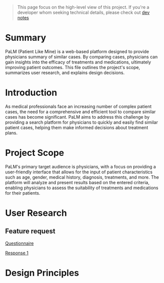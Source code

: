 > This page focus on the high-level view of this project. If you're a developer whom seeking technical details, please check out [dev notes](./DevNotes/README.md) 
# Summary

PaLM (Patient Like Mine) is a web-based platform designed to provide physicians summary of similar cases. By comparing cases, physicians can gain insights into the efficacy of treatments and medications, ultimately improving patient outcomes. This file outlines the project's scope, summarizes user research, and explains design decisions.


# Introduction

As medical professionals face an increasing number of complex patient cases, the need for a comprehensive and efficient tool to compare similar cases has become significant. PaLM aims to address this challenge by providing a search platform for physicians to quickly and easily find similar patient cases, helping them make informed decisions about treatment plans.

# Project Scope

PaLM's primary target audience is physicians, with a focus on providing a user-friendly interface that allows for the input of patient characteristics such as age, gender, medical history, diagnosis, treatments, and more. The platform will analyze and present results based on the entered criteria, enabling physicians to assess the suitability of treatments and medications for their patients.

# User Research

## Feature request

[Questionnaire](./User%20research/Questionnaire.md)

[Response 1](./User%20research/interview1.md)

# Design Principles


